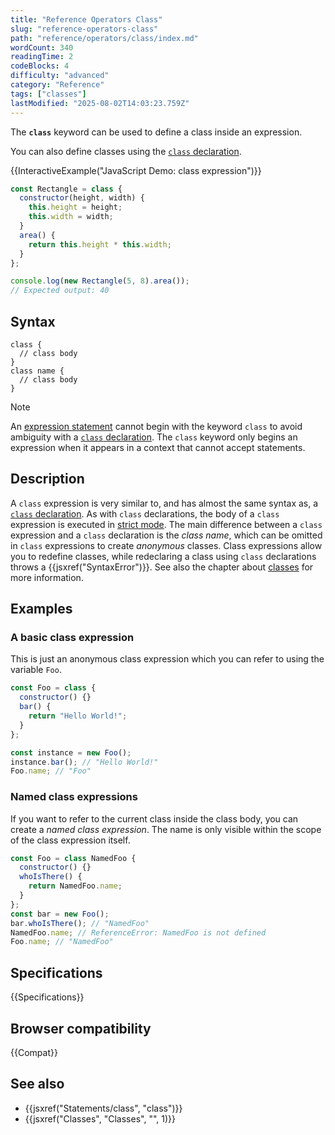 ```yaml
---
title: "Reference Operators Class"
slug: "reference-operators-class"
path: "reference/operators/class/index.md"
wordCount: 340
readingTime: 2
codeBlocks: 4
difficulty: "advanced"
category: "Reference"
tags: ["classes"]
lastModified: "2025-08-02T14:03:23.759Z"
---
```



The **`class`** keyword can be used to define a class inside an expression.

You can also define classes using the [`class` declaration](/en-US/docs/Web/JavaScript/Reference/Statements/class).

{{InteractiveExample("JavaScript Demo: class expression")}}

```js interactive-example
const Rectangle = class {
  constructor(height, width) {
    this.height = height;
    this.width = width;
  }
  area() {
    return this.height * this.width;
  }
};

console.log(new Rectangle(5, 8).area());
// Expected output: 40
```

## Syntax

```js-nolint
class {
  // class body
}
class name {
  // class body
}
```

> [!NOTE]
> An [expression statement](/en-US/docs/Web/JavaScript/Reference/Statements/Expression_statement) cannot begin with the keyword `class` to avoid ambiguity with a [`class` declaration](/en-US/docs/Web/JavaScript/Reference/Statements/class). The `class` keyword only begins an expression when it appears in a context that cannot accept statements.

## Description

A `class` expression is very similar to, and has almost the same syntax as, a [`class` declaration](/en-US/docs/Web/JavaScript/Reference/Statements/class). As with `class` declarations, the body of a `class` expression is executed in [strict mode](/en-US/docs/Web/JavaScript/Reference/Strict_mode). The main difference between a `class` expression and a `class` declaration is the _class name_, which can be omitted in `class` expressions to create _anonymous_ classes. Class expressions allow you to redefine classes, while redeclaring a class using `class` declarations throws a {{jsxref("SyntaxError")}}. See also the chapter about [classes](/en-US/docs/Web/JavaScript/Reference/Classes) for more information.

## Examples

### A basic class expression

This is just an anonymous class expression which you can refer to using the variable `Foo`.

```js
const Foo = class {
  constructor() {}
  bar() {
    return "Hello World!";
  }
};

const instance = new Foo();
instance.bar(); // "Hello World!"
Foo.name; // "Foo"
```

### Named class expressions

If you want to refer to the current class inside the class body, you can create a _named class expression_. The name is only visible within the scope of the class expression itself.

```js
const Foo = class NamedFoo {
  constructor() {}
  whoIsThere() {
    return NamedFoo.name;
  }
};
const bar = new Foo();
bar.whoIsThere(); // "NamedFoo"
NamedFoo.name; // ReferenceError: NamedFoo is not defined
Foo.name; // "NamedFoo"
```

## Specifications

{{Specifications}}

## Browser compatibility

{{Compat}}

## See also

- {{jsxref("Statements/class", "class")}}
- {{jsxref("Classes", "Classes", "", 1)}}
